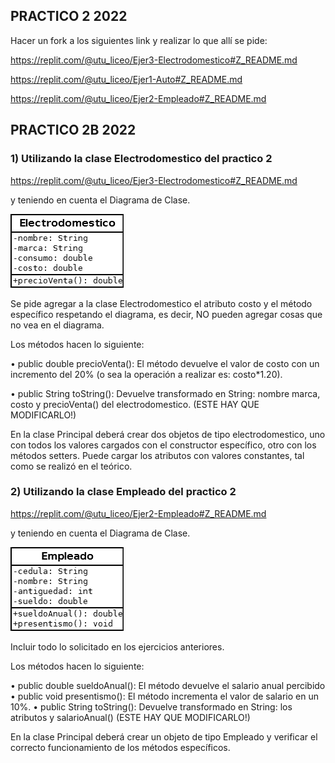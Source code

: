 ## PRACTICO 2 2022

Hacer un fork a los siguientes link y realizar lo que allí se pide:

https://replit.com/@utu_liceo/Ejer3-Electrodomestico#Z_README.md

https://replit.com/@utu_liceo/Ejer1-Auto#Z_README.md

https://replit.com/@utu_liceo/Ejer2-Empleado#Z_README.md


## PRACTICO 2B 2022

### 1) Utilizando la clase Electrodomestico del practico 2 

https://replit.com/@utu_liceo/Ejer3-Electrodomestico#Z_README.md

y teniendo en cuenta el Diagrama de Clase.

![Clase Electrodomestico](./Electrodomestico.png)   

 Se pide agregar a la clase Electrodomestico el atributo costo y el método específico respetando el diagrama, es decir, NO pueden agregar cosas que no vea en el diagrama.

Los métodos hacen lo siguiente:

•       public double precioVenta(): El método devuelve el valor de costo con un incremento del 20% (o sea la operación a realizar es: costo*1.20).

•       public  String  toString(): Devuelve transformado en String: nombre marca, costo y precioVenta() del electrodomestico.     (ESTE HAY QUE MODIFICARLO!)

 

En la clase Principal deberá crear dos objetos de tipo electrodomestico, uno con todos los valores cargados con el constructor específico, otro con los métodos setters. Puede cargar los atributos con valores constantes, tal como se realizó en el teórico.

### 2) Utilizando la clase Empleado del practico 2 

 https://replit.com/@utu_liceo/Ejer2-Empleado#Z_README.md

y teniendo en cuenta el Diagrama de Clase.

![Clase Empleado](./Empleado.png)   

Incluir todo lo solicitado en los ejercicios anteriores.

Los métodos hacen lo siguiente:

•       public double sueldoAnual(): El método devuelve el salario anual percibido
•       public void presentismo(): El método incrementa el valor de salario en un 10%.
•       public  String  toString(): Devuelve transformado en String: los atributos y salarioAnual() (ESTE HAY QUE MODIFICARLO!)


En la clase Principal deberá crear un objeto de tipo Empleado y verificar el correcto funcionamiento de los métodos específicos.

